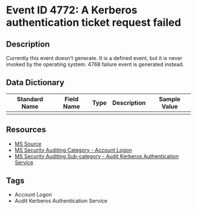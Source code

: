 # Event ID 4772: A Kerberos authentication ticket request failed

## Description
Currently this event doesn't generate. It is a defined event, but it is never invoked by the operating system. 4768 failure event is generated instead.

## Data Dictionary
|Standard Name|Field Name|Type|Description|Sample Value|
|---|---|---|---|---|
||||||

## Resources
* [MS Source](https://github.com/MicrosoftDocs/windows-itpro-docs/blob/master/windows/security/threat-protection/auditing/event-4772.md)
* [MS Security Auditing Category - Account Logon](https://docs.microsoft.com/en-us/windows/security/threat-protection/auditing/advanced-security-audit-policy-settings#account-logon)
* [MS Security Auditing Sub-category - Audit Kerberos Authentication Service](https://github.com/MicrosoftDocs/windows-itpro-docs/tree/master/windows/security/threat-protection/auditing/audit-kerberos-authentication-service.md)

## Tags
* Account Logon
* Audit Kerberos Authentication Service